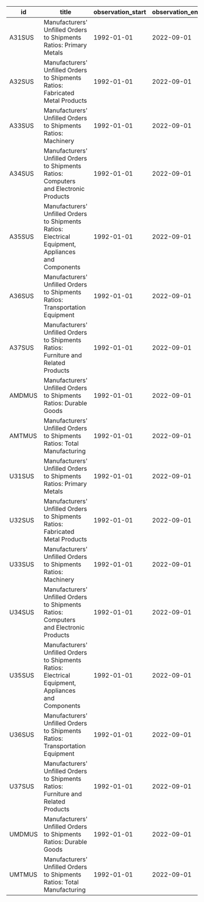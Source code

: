 | id     | title                                                                                               | observation_start   | observation_end   |
|--------|-----------------------------------------------------------------------------------------------------|---------------------|-------------------|
| A31SUS | Manufacturers' Unfilled Orders to Shipments Ratios: Primary Metals                                  | 1992-01-01          | 2022-09-01        |
| A32SUS | Manufacturers' Unfilled Orders to Shipments Ratios: Fabricated Metal Products                       | 1992-01-01          | 2022-09-01        |
| A33SUS | Manufacturers' Unfilled Orders to Shipments Ratios: Machinery                                       | 1992-01-01          | 2022-09-01        |
| A34SUS | Manufacturers' Unfilled Orders to Shipments Ratios: Computers and Electronic Products               | 1992-01-01          | 2022-09-01        |
| A35SUS | Manufacturers' Unfilled Orders to Shipments Ratios: Electrical Equipment, Appliances and Components | 1992-01-01          | 2022-09-01        |
| A36SUS | Manufacturers' Unfilled Orders to Shipments Ratios: Transportation Equipment                        | 1992-01-01          | 2022-09-01        |
| A37SUS | Manufacturers' Unfilled Orders to Shipments Ratios: Furniture and Related Products                  | 1992-01-01          | 2022-09-01        |
| AMDMUS | Manufacturers' Unfilled Orders to Shipments Ratios: Durable Goods                                   | 1992-01-01          | 2022-09-01        |
| AMTMUS | Manufacturers' Unfilled Orders to Shipments Ratios: Total Manufacturing                             | 1992-01-01          | 2022-09-01        |
| U31SUS | Manufacturers' Unfilled Orders to Shipments Ratios: Primary Metals                                  | 1992-01-01          | 2022-09-01        |
| U32SUS | Manufacturers' Unfilled Orders to Shipments Ratios: Fabricated Metal Products                       | 1992-01-01          | 2022-09-01        |
| U33SUS | Manufacturers' Unfilled Orders to Shipments Ratios: Machinery                                       | 1992-01-01          | 2022-09-01        |
| U34SUS | Manufacturers' Unfilled Orders to Shipments Ratios: Computers and Electronic Products               | 1992-01-01          | 2022-09-01        |
| U35SUS | Manufacturers' Unfilled Orders to Shipments Ratios: Electrical Equipment, Appliances and Components | 1992-01-01          | 2022-09-01        |
| U36SUS | Manufacturers' Unfilled Orders to Shipments Ratios: Transportation Equipment                        | 1992-01-01          | 2022-09-01        |
| U37SUS | Manufacturers' Unfilled Orders to Shipments Ratios: Furniture and Related Products                  | 1992-01-01          | 2022-09-01        |
| UMDMUS | Manufacturers' Unfilled Orders to Shipments Ratios: Durable Goods                                   | 1992-01-01          | 2022-09-01        |
| UMTMUS | Manufacturers' Unfilled Orders to Shipments Ratios: Total Manufacturing                             | 1992-01-01          | 2022-09-01        |